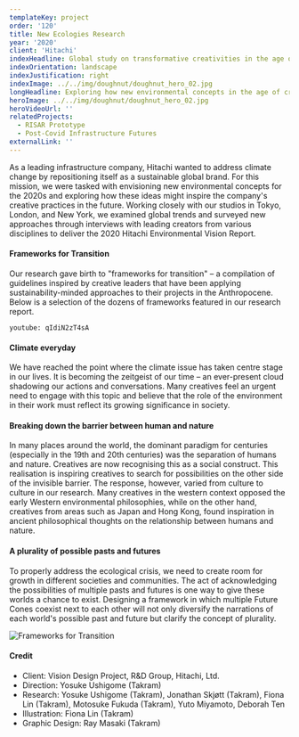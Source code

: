 ```yaml
---
templateKey: project
order: '120'
title: New Ecologies Research
year: '2020'
client: 'Hitachi'
indexHeadline: Global study on transformative creativities in the age of crisis
indexOrientation: landscape
indexJustification: right
indexImage: ../../img/doughnut/doughnut_hero_02.jpg
longHeadline: Exploring how new environmental concepts in the age of crisis might inspire the company's creative practices in the future
heroImage: ../../img/doughnut/doughnut_hero_02.jpg
heroVideoUrl: ''
relatedProjects:
  - RISAR Prototype
  - Post-Covid Infrastructure Futures
externalLink: ''
---
```


As a leading infrastructure company, Hitachi wanted to address climate change by repositioning itself as a sustainable global brand. For this mission, we were tasked with envisioning new environmental concepts for the 2020s and exploring how these ideas might inspire the company's creative practices in the future. Working closely with our studios in Tokyo, London, and New York, we examined global trends and surveyed new approaches through interviews with leading creators from various disciplines to deliver the 2020 Hitachi Environmental Vision Report.

#### Frameworks for Transition

Our research gave birth to "frameworks for transition" – a compilation of guidelines inspired by creative leaders that have been applying sustainability-minded approaches to their projects in the Anthropocene. Below is a selection of the dozens of frameworks featured in our research report.

`youtube: qIdiN2zT4sA`

#### Climate everyday

We have reached the point where the climate issue has taken centre stage in our lives. It is becoming the zeitgeist of our time – an ever-present cloud shadowing our actions and conversations. Many creatives feel an urgent need to engage with this topic and believe that the role of the environment in their work must reflect its growing significance in society.

#### Breaking down the barrier between human and nature

In many places around the world, the dominant paradigm for centuries (especially in the 19th and 20th centuries) was the separation of humans and nature. Creatives are now recognising this as a social construct. This realisation is inspiring creatives to search for possibilities on the other side of the invisible barrier. The response, however, varied from culture to culture in our research. Many creatives in the western context opposed the early Western environmental philosophies, while on the other hand, creatives from areas such as Japan and Hong Kong, found inspiration in ancient philosophical thoughts on the relationship between humans and nature.

#### A plurality of possible pasts and futures

To properly address the ecological crisis, we need to create room for growth in different societies and communities. The act of acknowledging the possibilities of multiple pasts and futures is one way to give these worlds a chance to exist. Designing a framework in which multiple Future Cones coexist next to each other will not only diversify the narrations of each world's possible past and future but clarify the concept of plurality.

![Frameworks for Transition](../../img/doughnut/doughnut_archive_illustrations.jpg)

#### Credit

- Client: Vision Design Project, R&D Group, Hitachi, Ltd.
- Direction: Yosuke Ushigome (Takram)
- Research: Yosuke Ushigome (Takram), Jonathan Skjøtt (Takram), Fiona Lin (Takram), Motosuke Fukuda (Takram), Yuto Miyamoto, Deborah Ten
- Illustration: Fiona Lin (Takram)
- Graphic Design: Ray Masaki (Takram)
